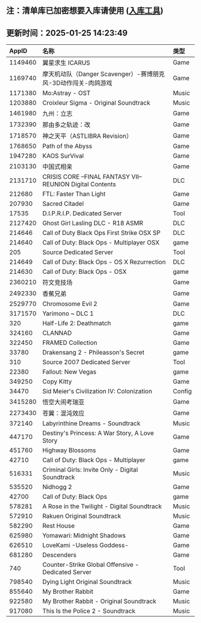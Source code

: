 ## 注：清单库已加密想要入库请使用 ([入库工具](https://github.com/BlankTMing/ManifestAutoUpdate/releases))

## 更新时间：2025-01-25 14:23:49
| AppID | 名称 | 类型  |
| :-------------------- | :----------------------------- | :----------- |
| 1149460 | 翼星求生 ICARUS| Game |
| 1169740 | 摩天机动队（Danger Scavenger）-赛博朋克风-3D动作闯关-肉鸽游戏| Game |
| 1171380 | Mo:Astray - OST| Music |
| 1203880 | Croixleur Sigma - Original Soundtrack| Music |
| 1461980 | 九州：立志| Game |
| 1732390 | 那由多之轨迹：改| Game |
| 1718570 | 神之天平（ASTLIBRA Revision）| Game |
| 1768650 | Path of the Abyss| Game |
| 1947280 | KAOS SurVival| Game |
| 2103130 | 中国式相亲| Game |
| 2131710 | CRISIS CORE –FINAL FANTASY VII– REUNION Digital Contents| DLC |
| 212680 | FTL: Faster Than Light| Game |
| 207930 | Sacred Citadel| Game |
| 17535 | D.I.P.R.I.P. Dedicated Server| Tool |
| 2127420 | Ghost Girl Lasling DLC - R18 ASMR| DLC |
| 214646 | Call of Duty Black Ops First Strike OSX SP| DLC |
| 214640 | Call of Duty: Black Ops - Multiplayer OSX| game |
| 205 | Source Dedicated Server| Tool |
| 214649 | Call of Duty: Black Ops - OS X Rezurrection| DLC |
| 214630 | Call of Duty: Black Ops - OSX| game |
| 2360210 | 符文竞技场| Game |
| 2492330 | 香蕉兄弟| Game |
| 2529770 | Chromosome Evil 2| Game |
| 3171570 | Yarimono ~ DLC 1| DLC |
| 320 | Half-Life 2: Deathmatch| game |
| 324160 | CLANNAD| Game |
| 322450 | FRAMED Collection| Game |
| 33780 | Drakensang 2 - Phileasson's Secret| game |
| 310 | Source 2007 Dedicated Server| Tool |
| 22380 | Fallout: New Vegas| game |
| 349250 | Copy Kitty| Game |
| 34470 | Sid Meier's Civilization IV: Colonization| Config |
| 3415280 | 悟空大闹考瑞亚| Game |
| 2273430 | 苍翼：混沌效应| Game |
| 372140 | Labyrinthine Dreams - Soundtrack| Music |
| 447170 | Destiny's Princess: A War Story, A Love Story| Game |
| 451760 | Highway Blossoms| Game |
| 42710 | Call of Duty: Black Ops - Multiplayer| game |
| 516331 | Criminal Girls: Invite Only - Digital Soundtrack| Music |
| 535520 | Nidhogg 2| Game |
| 42700 | Call of Duty: Black Ops| game |
| 578281 | A Rose in the Twilight - Digital Soundtrack| Music |
| 572910 | Rakuen Original Soundtrack| Music |
| 582290 | Rest House| Game |
| 625980 | Yomawari: Midnight Shadows| Game |
| 626510 | LoveKami -Useless Goddess-| Game |
| 681280 | Descenders| Game |
| 740 | Counter-Strike Global Offensive - Dedicated Server| Tool |
| 798540 | Dying Light Original Soundtrack| Music |
| 855640 | My Brother Rabbit| Game |
| 922580 | My Brother Rabbit - Original Soundtrack| Music |
| 917080 | This Is the Police 2 - Soundtrack| Music |
